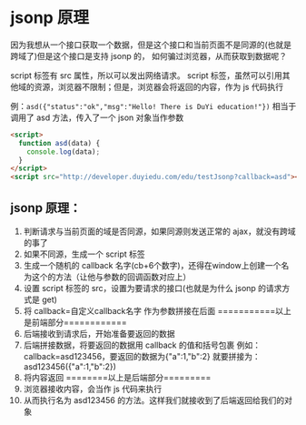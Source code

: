 # jsonp 原理

因为我想从一个接口获取一个数据，但是这个接口和当前页面不是同源的(也就是跨域了)但是这个接口是支持 jsonp 的，
如何骗过浏览器，从而获取到数据呢？

script 标签有 src 属性，所以可以发出网络请求。
script 标签，虽然可以引用其他域的资源，浏览器不限制；但是，浏览器会将返回的内容，作为 js 代码执行

例：`asd({"status":"ok","msg":"Hello! There is DuYi education!"})`
相当于调用了 asd 方法，传入了一个 json 对象当作参数

```html
<script>
  function asd(data) {
    console.log(data);
  }
</script>
<script src="http://developer.duyiedu.com/edu/testJsonp?callback=asd"></script>
```

## jsonp 原理：

1. 判断请求与当前页面的域是否同源，如果同源则发送正常的 ajax，就没有跨域的事了
2. 如果不同源，生成一个 script 标签
3. 生成一个随机的 callback 名字(cb+6个数字)，还得在window上创建一个名为这个的方法（让他与参数的回调函数对应上）
4. 设置 script 标签的 src，设置为要请求的接口(也就是为什么 jsonp 的请求方式是 get)
5. 将 callback=自定义callback名字 作为参数拼接在后面
   ===========以上是前端部分============
6. 后端接收到请求后，开始准备要返回的数据
7. 后端拼接数据，将要返回的数据用 callback 的值和括号包裹
   例如：callback=asd123456，要返回的数据为{"a":1,"b":2}
   就要拼接为：asd123456({"a":1,"b":2})
8. 将内容返回
   ========以上是后端部分=========
9. 浏览器接收内容，会当作 js 代码来执行
10. 从而执行名为 asd123456 的方法。这样我们就接收到了后端返回给我们的对象
